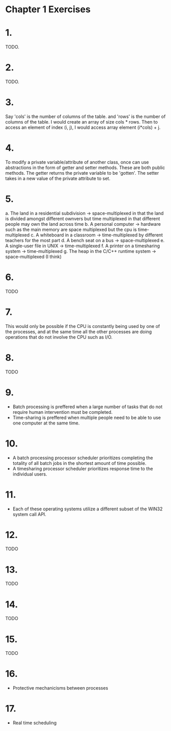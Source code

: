 # Chapter 1 Exercises

# 1.
TODO.

# 2.
TODO.

# 3.
Say 'cols' is the number of columns of the table.
and 'rows' is the number of columns of the table.
I would create an array of size cols * rows.
Then to access an element of index (i, j),
I would access array element (i*cols) + j.

# 4.
To modify a private variable/attribute of another class,
once can use abstractions in the form of getter and setter methods.
These are both public methods.
The getter returns the private variable to be 'gotten'.
The setter takes in a new value of the private attribute to set.

# 5.
a. The land in a residential subdivision -> space-multiplexed in that the land is divided amongst different ownvers but time multiplexed in that different people may own the land across time
b. A personal computer -> hardware such as the main memory are space multiplexed but the cpu is time-multiplexed
c. A whiteboard in a classroom -> time-multiplexed by different teachers for the most part
d. A bench seat on a bus -> space-multiplexed
e. A single-user file in UNIX -> time-multiplexed
f. A printer on a timesharing system -> time-multiplexed
g. The heap in the C/C++ runtime system -> space-multiplexed (I think)

# 6.
TODO

# 7.
This would only be possible if the CPU is constantly being used by one of the processes, and at the same time all the other processes are doing operations that do not involve the CPU such as I/O.

# 8.
TODO

# 9.
- Batch processing is preffered when a large number of tasks that do not require human intervention must be completed.
- Time-sharing is preffered when multiple people need to be able to use one computer at the same time.

# 10.
- A batch processing processor scheduler prioritizes completing the totality of all batch jobs in the shortest amount of time possible.
- A timesharing processor scheduler prioritizes response time to the individual users.

# 11.
- Each of these operating systems utilize a different subset of the WIN32 system call API.

# 12.
TODO

# 13.
TODO

# 14.
TODO

# 15.
TODO

# 16.
- Protective mechanicisms between processes

# 17.
- Real time scheduling

